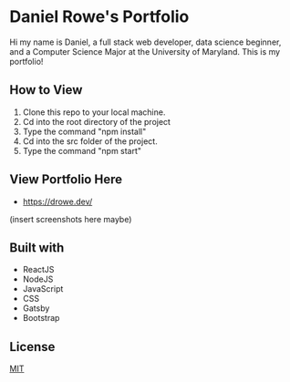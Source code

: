 # Daniel Rowe's Portfolio

Hi my name is Daniel, a full stack web developer, data science beginner, and a Computer Science Major at the University of Maryland. This is my portfolio! 


## How to View

1) Clone this repo to your local machine.
2) Cd into the root directory of the project
3) Type the command "npm install" 
4) Cd into the src folder of the project.
5) Type the command "npm start" 


## View Portfolio Here

* https://drowe.dev/

(insert screenshots here maybe)


## Built with

* ReactJS
* NodeJS
* JavaScript
* CSS
* Gatsby
* Bootstrap


## License

[MIT](https://choosealicense.com/licenses/mit/)

